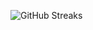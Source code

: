 ![GitHub Streaks](https://github-streaks-mqc9.onrender.com/streak/happilli/image?theme=midnight&cache_bust=1743649231&lang=ja)
